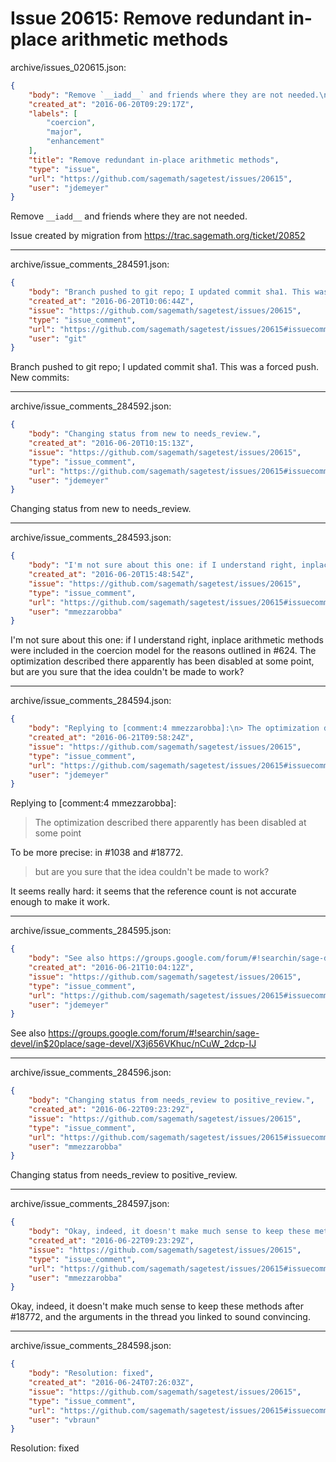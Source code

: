 # Issue 20615: Remove redundant in-place arithmetic methods

archive/issues_020615.json:
```json
{
    "body": "Remove `__iadd__` and friends where they are not needed.\n\nIssue created by migration from https://trac.sagemath.org/ticket/20852\n\n",
    "created_at": "2016-06-20T09:29:17Z",
    "labels": [
        "coercion",
        "major",
        "enhancement"
    ],
    "title": "Remove redundant in-place arithmetic methods",
    "type": "issue",
    "url": "https://github.com/sagemath/sagetest/issues/20615",
    "user": "jdemeyer"
}
```
Remove `__iadd__` and friends where they are not needed.

Issue created by migration from https://trac.sagemath.org/ticket/20852





---

archive/issue_comments_284591.json:
```json
{
    "body": "Branch pushed to git repo; I updated commit sha1. This was a forced push. New commits:",
    "created_at": "2016-06-20T10:06:44Z",
    "issue": "https://github.com/sagemath/sagetest/issues/20615",
    "type": "issue_comment",
    "url": "https://github.com/sagemath/sagetest/issues/20615#issuecomment-284591",
    "user": "git"
}
```

Branch pushed to git repo; I updated commit sha1. This was a forced push. New commits:



---

archive/issue_comments_284592.json:
```json
{
    "body": "Changing status from new to needs_review.",
    "created_at": "2016-06-20T10:15:13Z",
    "issue": "https://github.com/sagemath/sagetest/issues/20615",
    "type": "issue_comment",
    "url": "https://github.com/sagemath/sagetest/issues/20615#issuecomment-284592",
    "user": "jdemeyer"
}
```

Changing status from new to needs_review.



---

archive/issue_comments_284593.json:
```json
{
    "body": "I'm not sure about this one: if I understand right, inplace arithmetic methods were included in the coercion model for the reasons outlined in #624. The optimization described there apparently has been disabled at some point, but are you sure that the idea couldn't be made to work?",
    "created_at": "2016-06-20T15:48:54Z",
    "issue": "https://github.com/sagemath/sagetest/issues/20615",
    "type": "issue_comment",
    "url": "https://github.com/sagemath/sagetest/issues/20615#issuecomment-284593",
    "user": "mmezzarobba"
}
```

I'm not sure about this one: if I understand right, inplace arithmetic methods were included in the coercion model for the reasons outlined in #624. The optimization described there apparently has been disabled at some point, but are you sure that the idea couldn't be made to work?



---

archive/issue_comments_284594.json:
```json
{
    "body": "Replying to [comment:4 mmezzarobba]:\n> The optimization described there apparently has been disabled at some point\n\nTo be more precise: in #1038 and #18772.\n\n> but are you sure that the idea couldn't be made to work?\n\nIt seems really hard: it seems that the reference count is not accurate enough to make it work.",
    "created_at": "2016-06-21T09:58:24Z",
    "issue": "https://github.com/sagemath/sagetest/issues/20615",
    "type": "issue_comment",
    "url": "https://github.com/sagemath/sagetest/issues/20615#issuecomment-284594",
    "user": "jdemeyer"
}
```

Replying to [comment:4 mmezzarobba]:
> The optimization described there apparently has been disabled at some point

To be more precise: in #1038 and #18772.

> but are you sure that the idea couldn't be made to work?

It seems really hard: it seems that the reference count is not accurate enough to make it work.



---

archive/issue_comments_284595.json:
```json
{
    "body": "See also https://groups.google.com/forum/#!searchin/sage-devel/in$20place/sage-devel/X3j656VKhuc/nCuW_2dcp-IJ",
    "created_at": "2016-06-21T10:04:12Z",
    "issue": "https://github.com/sagemath/sagetest/issues/20615",
    "type": "issue_comment",
    "url": "https://github.com/sagemath/sagetest/issues/20615#issuecomment-284595",
    "user": "jdemeyer"
}
```

See also https://groups.google.com/forum/#!searchin/sage-devel/in$20place/sage-devel/X3j656VKhuc/nCuW_2dcp-IJ



---

archive/issue_comments_284596.json:
```json
{
    "body": "Changing status from needs_review to positive_review.",
    "created_at": "2016-06-22T09:23:29Z",
    "issue": "https://github.com/sagemath/sagetest/issues/20615",
    "type": "issue_comment",
    "url": "https://github.com/sagemath/sagetest/issues/20615#issuecomment-284596",
    "user": "mmezzarobba"
}
```

Changing status from needs_review to positive_review.



---

archive/issue_comments_284597.json:
```json
{
    "body": "Okay, indeed, it doesn't make much sense to keep these methods after #18772, and the arguments in the thread you linked to sound convincing.",
    "created_at": "2016-06-22T09:23:29Z",
    "issue": "https://github.com/sagemath/sagetest/issues/20615",
    "type": "issue_comment",
    "url": "https://github.com/sagemath/sagetest/issues/20615#issuecomment-284597",
    "user": "mmezzarobba"
}
```

Okay, indeed, it doesn't make much sense to keep these methods after #18772, and the arguments in the thread you linked to sound convincing.



---

archive/issue_comments_284598.json:
```json
{
    "body": "Resolution: fixed",
    "created_at": "2016-06-24T07:26:03Z",
    "issue": "https://github.com/sagemath/sagetest/issues/20615",
    "type": "issue_comment",
    "url": "https://github.com/sagemath/sagetest/issues/20615#issuecomment-284598",
    "user": "vbraun"
}
```

Resolution: fixed

